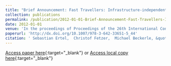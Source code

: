 ```yaml
---
title: "Brief Announcement: Fast Travellers: Infrastructure-independent Deadlock Resolution in Resource-restricted Distributed Systems"
collection: publications
permalink: /publication/2012-01-01-Brief-Announcement-Fast-Travellers-Infrastructure-independent-Deadlock-Resolution-in-Resource-restricted-Distributed-Systems
date: 2012-01-01
venue: 'In the proceedings of Proceedings of the 26th International Conference on Distributed Computing'
paperurl: 'http://dx.doi.org/10.1007/978-3-642-33651-5_44'
citation: ' Sebastian Ertel,  Christof Fetzer,  Michael Beckerle, &quot;Brief Announcement: Fast Travellers: Infrastructure-independent Deadlock Resolution in Resource-restricted Distributed Systems.&quot; In the proceedings of Proceedings of the 26th International Conference on Distributed Computing, 2012.'
---
```

[Access paper here](http://dx.doi.org/10.1007/978-3-642-33651-5_44){:target="_blank"}
or [Access local copy here](files/travellers_disc_2012.pdf){:target="_blank"}
